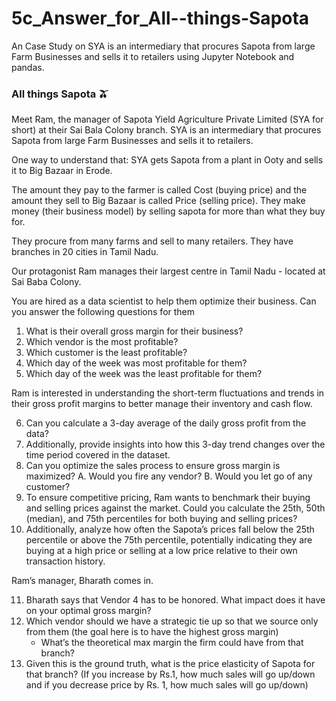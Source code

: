 # 5c_Answer_for_All--things-Sapota
An Case Study on SYA is an intermediary that procures Sapota from large Farm Businesses and sells it to retailers using Jupyter Notebook and pandas.

### All things Sapota 🫒

Meet Ram, the manager of Sapota Yield Agriculture Private Limited (SYA for short) at their Sai Bala Colony branch. SYA is an intermediary that procures Sapota from large Farm Businesses and sells it to retailers.

One way to understand that: SYA gets Sapota from a plant in Ooty and sells it to Big Bazaar in Erode. 

The amount they pay to the farmer is called Cost (buying price) and the amount they sell to Big Bazaar is called Price (selling price). They make money (their business model) by selling sapota for more than what they buy for. 

They procure from many farms and sell to many retailers. They have branches in 20 cities in Tamil  Nadu.

Our protagonist Ram manages their largest centre in Tamil Nadu -  located at Sai Baba Colony.

You are hired as a data scientist to help them optimize their business. Can you answer the following questions for them

1. What is their overall gross margin for their business?
2. Which vendor is the most profitable?
3. Which customer is the least profitable?
4. Which day of the week was most profitable for them?
5. Which day of the week was the least profitable for them?

Ram is interested in understanding the short-term fluctuations and trends in their gross profit margins to better manage their inventory and cash flow.

6. Can you calculate a 3-day average of the daily gross profit from the data? 
7. Additionally, provide insights into how this 3-day trend changes over the time period covered in the dataset.
8. Can you optimize the sales process to ensure gross margin is maximized?
    A. Would you fire any vendor?
    B. Would you let go of any customer? 
9. To ensure competitive pricing, Ram wants to benchmark their buying and selling prices against the market. Could you calculate the 25th, 50th (median), and 75th percentiles for both buying and selling prices? 
10. Additionally, analyze how often the Sapota’s prices fall below the 25th percentile or above the 75th percentile, potentially indicating they are buying at a high price or selling at a low price relative to their own transaction history.

Ram’s manager, Bharath comes in. 

11. Bharath says that Vendor 4 has to be honored.  What impact does it have on your optimal gross margin? 
12. Which vendor should we have a strategic tie up so that we source only from them (the goal here is to have the highest gross margin)
    - What’s the theoretical max margin the firm could have from that branch?
13. Given this is the ground truth, what is the price elasticity of Sapota for that branch? (If you increase by Rs.1, how much sales will go up/down and if you decrease price by Rs. 1, how much sales will go up/down)
